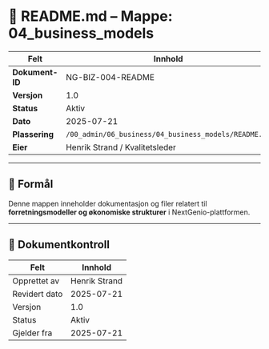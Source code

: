 # 📘 README.md – Mappe: 04_business_models

| Felt             | Innhold                                                |
|------------------|---------------------------------------------------------|
| **Dokument-ID**  | NG-BIZ-004-README                                |
| **Versjon**      | 1.0                                                     |
| **Status**       | Aktiv                                                   |
| **Dato**         | 2025-07-21                                              |
| **Plassering**   | `/00_admin/06_business/04_business_models/README.md`         |
| **Eier**         | Henrik Strand / Kvalitetsleder                          |

---

## 🎯 Formål

Denne mappen inneholder dokumentasjon og filer relatert til **forretningsmodeller og økonomiske strukturer** i NextGenio-plattformen.

---

## 📄 Dokumentkontroll

| Felt             | Innhold                      |
|------------------|------------------------------|
| Opprettet av     | Henrik Strand                |
| Revidert dato    | 2025-07-21                   |
| Versjon          | 1.0                          |
| Status           | Aktiv                        |
| Gjelder fra      | 2025-07-21                   |
